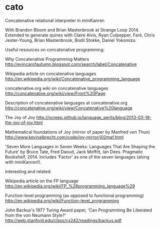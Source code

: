 cato
====

Concatenative relational interpreter in miniKanren

With Brandon Bloom and Brian Mastenbrook at Strange Loop 2014.  Extended to generate quines with Claire Alvis, Ryan Culpepper, Faré, Chris Jester-Young, Brian Mastenbrook, Bodil Stokke, Daniel Yokomizo.



Useful resources on concatenative programming:

Why Concatenative Programming Matters
http://evincarofautumn.blogspot.com/search/label/Concatenative

Wikipedia article on concatenative languages
http://en.wikipedia.org/wiki/Concatenative_programming_language

concatenative.org wiki on concatenative languages
http://concatenative.org/wiki/view/Front%20Page

Description of concatenative languages at concatenative.org
http://concatenative.org/wiki/view/Concatenative%20language

The Joy of Joy
http://ncreep.github.io/language_perils/blog/2013-03-18-the-joy-of-joy.html

Mathematical foundations of Joy (mirror of paper by Manfred von Thun)
http://www.kevinalbrecht.com/code/joy-mirror/j02maf.html

'Seven More Languages in Seven Weeks: Languages That Are Shaping the Future'
by Bruce Tate, Fred Daoud, Jack Moffitt, Ian Dees.  Pragmatic Bookshelf, 2014.
Includes 'Factor' as one of the seven languages (along with miniKanren!).


Interesting and related:

Wikipedia article on the FP language
http://en.wikipedia.org/wiki/FP_%28programming_language%29

Function-level programming (as opposed to functional programming)
http://en.wikipedia.org/wiki/Function-level_programming

John Backus's 1977 Turing Award paper, 'Can Programming Be Liberated from the von Neumann Style?'
http://web.stanford.edu/class/cs242/readings/backus.pdf
